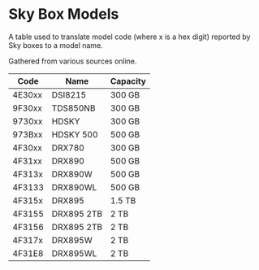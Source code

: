 # Sky Box Models

A table used to translate model code (where x is a hex digit) reported by Sky boxes to a model name.

Gathered from various sources online.


| Code     | Name       | Capacity |
|----------|------------|----------|
| 4E30xx   | DSI8215    | 300 GB   |
| 9F30xx   | TDS850NB   | 300 GB   |
| 9730xx   | HDSKY      | 300 GB   |
| 973Bxx   | HDSKY 500  | 500 GB   |
| 4F30xx   | DRX780     | 300 GB   |
| 4F31xx   | DRX890     | 500 GB   |
| 4F313x   | DRX890W    | 500 GB   |
| 4F3133   | DRX890WL   | 500 GB   |
| 4F315x   | DRX895     | 1.5 TB   |
| 4F3155   | DRX895 2TB |   2 TB   |
| 4F3156   | DRX895 2TB |   2 TB   |
| 4F317x   | DRX895W    |   2 TB   |
| 4F31E8   | DRX895WL   |   2 TB   |
